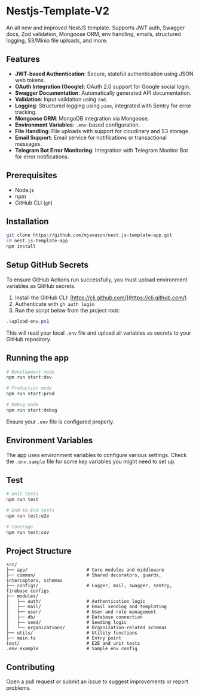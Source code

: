# Nestjs-Template-V2

An all new and improved NestJS template. Supports JWT auth, Swagger docs, Zod validation, Mongoose ORM, env handling, emails, structured logging, S3/Minio file uploads, and more.

## Features

- **JWT-based Authentication**: Secure, stateful authentication using JSON web tokens.
- **OAuth Integration (Google)**: OAuth 2.0 support for Google social login.
- **Swagger Documentation**: Automatically generated API documentation.
- **Validation**: Input validation using `zod`.
- **Logging**: Structured logging using `pino`, integrated with Sentry for error tracking.
- **Mongoose ORM**: MongoDB integration via Mongoose.
- **Environment Variables**: `.env`-based configuration.
- **File Handling**: File uploads with support for cloudinary and S3 storage.
- **Email Support**: Email service for notifications or transactional messages.
- **Telegram Bot Error Monitoring**: Integration with Telegram Monitor Bot for error notifications.

## Prerequisites

- Node.js
- npm
- GitHub CLI (`gh`)

## Installation

```bash
git clone https://github.com/mjavason/nest.js-template-app.git
cd nest.js-template-app
npm install
````

## Setup GitHub Secrets

To ensure GitHub Actions run successfully, you must upload environment variables as GitHub secrets.

1. Install the GitHub CLI: [https://cli.github.com/](https://cli.github.com/)
2. Authenticate with `gh auth login`
3. Run the script below from the project root:

```powershell
.\upload-env.ps1
```

This will read your local `.env` file and upload all variables as secrets to your GitHub repository.

## Running the app

```bash
# Development mode
npm run start:dev

# Production mode
npm run start:prod

# Debug mode
npm run start:debug
```

Ensure your `.env` file is configured properly.

## Environment Variables

The app uses environment variables to configure various settings. Check the `.env.sample` file for some key variables you might need to set up.

## Test

```bash
# Unit tests
npm run test

# End-to-End tests
npm run test:e2e

# Coverage
npm run test:cov
```

## Project Structure

```
src/
├── app/                      # Core modules and middleware
├── common/                   # Shared decorators, guards, interceptors, schemas
├── configs/                  # Logger, mail, swagger, sentry, firebase configs
├── modules/
│   ├── auth/                 # Authentication logic
│   ├── mail/                 # Email sending and templating
│   ├── user/                 # User and role management
│   ├── db/                   # Database connection
│   ├── seed/                 # Seeding logic
│   └── organizations/        # Organization-related schemas
├── utils/                    # Utility functions
├── main.ts                   # Entry point
test/                         # E2E and unit tests
.env.example                  # Sample env config
```

## Contributing
Open a pull request or submit an issue to suggest improvements or report problems.
